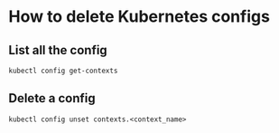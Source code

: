 # How to delete Kubernetes configs

## List all the config

```
kubectl config get-contexts
```

## Delete a config

```
kubectl config unset contexts.<context_name>
```
